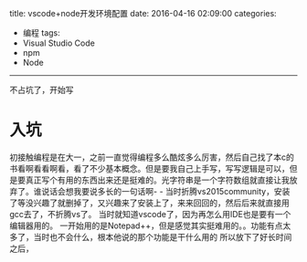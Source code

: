 title: vscode+node开发环境配置
date: 2016-04-16 02:09:00
categories:
- 编程
tags:
- Visual Studio Code
- npm
- Node
---
不占坑了，开始写
# 入坑
初接触编程是在大一，之前一直觉得编程多么酷炫多么厉害，然后自己找了本c的书看啊看看啊看，看了不少基本概念。但是要我自己上手写，写写逻辑是可以，但是要真正写个有用的东西出来还是挺难的。光字符串是一个字符数组就直接让我放弃了。谁说话会想我要说多长的一句话啊- -
当时折腾vs2015community，安装了等没兴趣了就删掉了，又兴趣来了安装上了，来来回回的，然后后来就直接用gcc去了，不折腾vs了。
当时就知道vscode了，因为再怎么用IDE也是要有一个编辑器用的。 一开始用的是Notepad++，但是感觉其实挺难用的。。功能有点太多了，当时也不会什么，根本他说的那个功能是干什么用的
所以放下了好长时间之后，